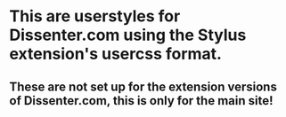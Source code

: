 # This are userstyles for Dissenter.com using the Stylus extension's usercss format.

## These are not set up for the extension versions of Dissenter.com, this is only for the main site!
